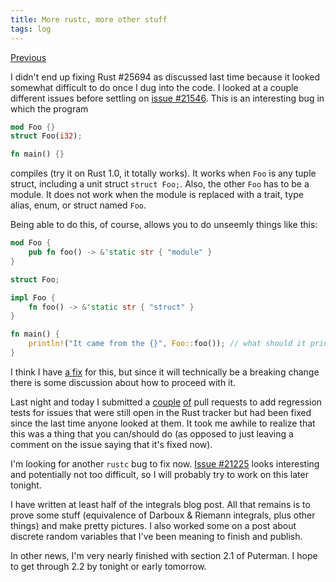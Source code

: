 ```yaml
---
title: More rustc, more other stuff
tags: log
---
```


[Previous](2015-06-17-log.md)

I didn't end up fixing Rust #25694 as discussed last time because it looked somewhat difficult to do once I dug into the code. I looked at a couple different issues before settling on [issue \#21546][issue-21546]. This is an interesting bug in which the program

```rust
mod Foo {}
struct Foo(i32);

fn main() {}
```

compiles (try it on Rust 1.0, it totally works). It works when `Foo` is any tuple struct, including a unit struct `struct Foo;`. Also, the other `Foo` has to be a module. It does not work when the module is replaced with a trait, type alias, enum, or struct named `Foo`.

Being able to do this, of course, allows you to do unseemly things like this:

```rust
mod Foo {
    pub fn foo() -> &'static str { "module" }
}

struct Foo;

impl Foo {
    fn foo() -> &'static str { "struct" }
}

fn main() {
    println!("It came from the {}", Foo::foo()); // what should it print?
}
```

I think I have [a fix][fix-for-21546] for this, but since it will technically be a breaking change there is some discussion about how to proceed with it.

Last night and today I submitted a [couple][PR1] [of][PR2] pull requests to add regression tests for issues that were still open in the Rust tracker but had been fixed since the last time anyone looked at them. It took me awhile to realize that this was a thing that you can/should do (as opposed to just leaving a comment on the issue saying that it's fixed now).

I'm looking for another `rustc` bug to fix now. [Issue \#21225][issue-21225] looks interesting and potentially not too difficult, so I will probably try to work on this later tonight.

I have written at least half of the integrals blog post. All that remains is to prove some stuff (equivalence of Darboux & Riemann integrals, plus other things) and make pretty pictures. I also worked some on a post about discrete random variables that I've been meaning to finish and publish.

In other news, I'm very nearly finished with section 2.1 of Puterman. I hope to get through 2.2 by tonight or early tomorrow.

[issue-21546]: https://github.com/rust-lang/rust/issues/21546
[issue-21225]: https://github.com/rust-lang/rust/issues/21225
[fix-for-21546]: https://github.com/rust-lang/rust/pull/26421
[PR1]: https://github.com/rust-lang/rust/pull/26451
[PR2]: https://github.com/rust-lang/rust/pull/26460

